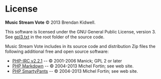 # License #

**Music Stream Vote** &copy; 2013 Brendan Kidwell.

This software is licensed under the GNU General Public License, version 3. See [gpl3.txt](https://github.com/bkidwell/music-stream-vote/blob/master/gpl3.txt) in the root folder of the source code.

Music Stream Vote includes in its source code and distribution Zip files the following additional free and open source software:

* [PHP-IRC v2.2.1](http://www.phpbots.org/) -- &copy; 2001-2006 Manick; GPL 2 or later
* [PHP Markdown](http://michelf.ca/projects/php-markdown/) -- &copy; 2004-2013 Michel Fortin; see web site.
* [PHP SmartyPants](http://michelf.ca/projects/php-smartypants/) -- &copy; 2004-2013 Michel Fortin; see web site.
